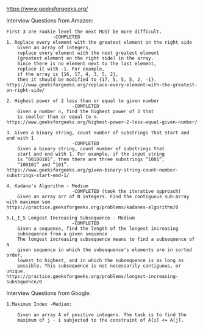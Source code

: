 https://www.geeksforgeeks.org/

Interview Questions from Amazon:

    First 3 are rookie level the next MUST be more difficult.
                     -COMPLETED
    1. Replace every element with the greatest element on the right side                   
        Given an array of integers, 
        replace every element with the next greatest element
        (greatest element on the right side) in the array. 
        Since there is no element next to the last element, 
        replace it with -1. For example, 
        if the array is {16, 17, 4, 3, 5, 2}, 
        then it should be modified to {17, 5, 5, 5, 2, -1}.
    https://www.geeksforgeeks.org/replace-every-element-with-the-greatest-on-right-side/

    2. Highest power of 2 less than or equal to given number
                            -COMPLETED
        Given a number n, find the highest power of 2 that 
        is smaller than or equal to n.
    https://www.geeksforgeeks.org/highest-power-2-less-equal-given-number/

    3. Given a binary string, count number of substrings that start and end with 1
                            -COMPLETED
        Given a binary string, count number of substrings that
        start and end with 1. For example, if the input string 
        is “00100101”, then there are three substrings “1001”,
        “100101” and “101”.
    https://www.geeksforgeeks.org/given-binary-string-count-number-substrings-start-end-1/

    4. Kadane's Algorithm - Medium 
                            -COMPLETED (took the iterative approach)
        Given an array arr of N integers. Find the contiguous sub-array with maximum sum
    https://practice.geeksforgeeks.org/problems/kadanes-algorithm/0

    5.L_I_S Longest Increasing Subsequence - Medium
                            -COMPLETED
        Given a sequence, find the length of the longest increasing 
        subsequence from a given sequence .
        The longest increasing subsequence means to find a subsequence of a 
        given sequence in which the subsequence's elements are in sorted order,
        lowest to highest, and in which the subsequence is as long as 
        possible. This subsequence is not necessarily contiguous, or unique.
    https://practice.geeksforgeeks.org/problems/longest-increasing-subsequence/0

Interview Questions from Google:
    
    1.Maximum Index -Medium:

        Given an array A of positive integers. The task is to find the
        maximum of j - i subjected to the constraint of A[i] <= A[j].

